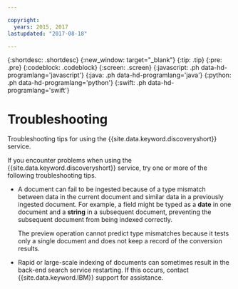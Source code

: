 ```yaml
---

copyright:
  years: 2015, 2017
lastupdated: "2017-08-18"

---
```


{:shortdesc: .shortdesc}
{:new_window: target="_blank"}
{:tip: .tip}
{:pre: .pre}
{:codeblock: .codeblock}
{:screen: .screen}
{:javascript: .ph data-hd-programlang='javascript'}
{:java: .ph data-hd-programlang='java'}
{:python: .ph data-hd-programlang='python'}
{:swift: .ph data-hd-programlang='swift'}

# Troubleshooting

Troubleshooting tips for using the {{site.data.keyword.discoveryshort}} service.

If you encounter problems when using the {{site.data.keyword.discoveryshort}} service, try one or more of the following troubleshooting tips.

-   A document can fail to be ingested because of a type mismatch between data in the current document and similar data in a previously ingested document. For example, a field might be typed as a **date** in one document and a **string** in a subsequent document, preventing the subsequent document from being indexed correctly.

    The preview operation cannot predict type mismatches because it tests only a single document and does not keep a record of the conversion results.
-   Rapid or large-scale indexing of documents can sometimes result in the back-end search service restarting. If this occurs, contact {{site.data.keyword.IBM}} support for assistance.
